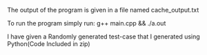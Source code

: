 The output of the program is given in a file named cache_output.txt

To run the program simply run:
g++ main.cpp && ./a.out

I have given a Randomly generated test-case that I generated using Python(Code Included in zip)
